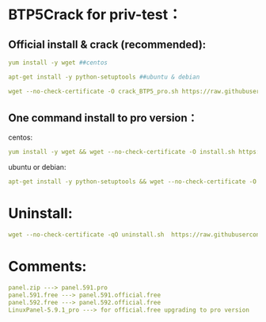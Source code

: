 BTP5Crack for priv-test：
==========================
Official install & crack (recommended):  
---------------------------------------
```yaml
yum install -y wget ##centos
```
```yaml
apt-get install -y python-setuptools ##ubuntu & debian
```
```yaml
wget --no-check-certificate -O crack_BTP5_pro.sh https://raw.githubusercontent.com/liaochaopeng/BTP5Crack/main/crack_BTP5_pro.sh && bash crack_BTP5_pro.sh
```


One command install to pro version：
---------------------------------------
centos:

```yaml
yum install -y wget && wget --no-check-certificate -O install.sh https://raw.githubusercontent.com/liaochaopeng/BTP5Crack/main/install-centos-onecommand.sh && sh install.sh
```
ubuntu or debian: 
```yaml
apt-get install -y python-setuptools && wget --no-check-certificate -O install.sh https://raw.githubusercontent.com/liaochaopeng/BTP5Crack/main/install-ubuntu-onecommand.sh && bash install.sh
```





Uninstall:
===================
```yaml
wget --no-check-certificate -qO uninstall.sh  https://raw.githubusercontent.com/liaochaopeng/BTP5Crack/main/uninstall.sh && bash uninstall.sh
```
Comments:
================
```yaml
panel.zip ---> panel.591.pro
panel.591.free ---> panel.591.official.free
panel.592.free ---> panel.592.official.free
LinuxPanel-5.9.1_pro ---> for official.free upgrading to pro version
```
